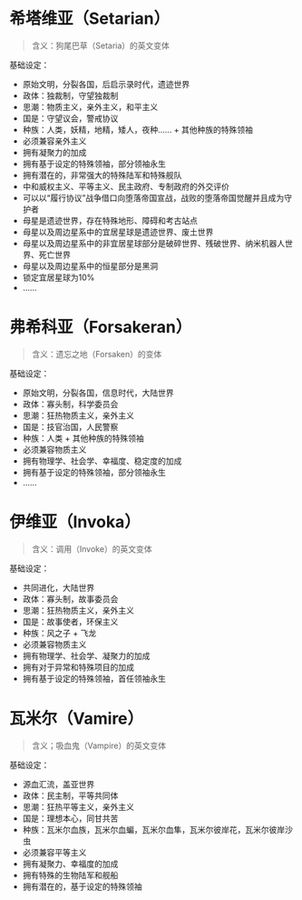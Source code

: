 ﻿# 希塔维亚（Setarian）

> 含义：狗尾巴草（Setaria）的英文变体

基础设定：
* 原始文明，分裂各国，后启示录时代，遗迹世界
* 政体：独裁制，守望独裁制
* 思潮：物质主义，亲外主义，和平主义
* 国是：守望议会，警戒协议
* 种族：人类，妖精，地精，矮人，夜种…… + 其他种族的特殊领袖
* 必须兼容亲外主义
* 拥有凝聚力的加成
* 拥有基于设定的特殊领袖，部分领袖永生
* 拥有潜在的，非常强大的特殊陆军和特殊舰队
* 中和威权主义、平等主义、民主政府、专制政府的外交评价
* 可以以“履行协议”战争借口向堕落帝国宣战，战败的堕落帝国觉醒并且成为守护者
* 母星是遗迹世界，存在特殊地形、障碍和考古站点
* 母星以及周边星系中的宜居星球是遗迹世界、废土世界
* 母星以及周边星系中的非宜居星球部分是破碎世界、残破世界、纳米机器人世界、死亡世界
* 母星以及周边星系中的恒星部分是黑洞
* 锁定宜居星球为10%
* ……

# 弗希科亚（Forsakeran）

> 含义：遗忘之地（Forsaken）的变体

基础设定：
* 原始文明，分裂各国，信息时代，大陆世界
* 政体：寡头制，科学委员会
* 思潮：狂热物质主义，亲外主义
* 国是：技官治国，人民警察
* 种族：人类 + 其他种族的特殊领袖
* 必须兼容物质主义
* 拥有物理学、社会学、幸福度、稳定度的加成
* 拥有基于设定的特殊领袖，部分领袖永生
* ……

# 伊维亚（Invoka）

> 含义：调用（Invoke）的英文变体

基础设定：
* 共同进化，大陆世界
* 政体：寡头制，故事委员会
* 思潮：狂热物质主义，亲外主义
* 国是：故事使者，环保主义
* 种族：风之子 + 飞龙
* 必须兼容物质主义
* 拥有物理学、社会学、凝聚力的加成
* 拥有对于异常和特殊项目的加成
* 拥有基于设定的特殊领袖，首任领袖永生

# 瓦米尔（Vamire）

> 含义；吸血鬼（Vampire）的英文变体

基础设定：
* 源血汇流，盖亚世界
* 政体：民主制，平等共同体
* 思潮：狂热平等主义，亲外主义
* 国是：理想本心，同甘共苦
* 种族：瓦米尔血族，瓦米尔血蝙，瓦米尔血隼，瓦米尔彼岸花，瓦米尔彼岸沙虫
* 必须兼容平等主义
* 拥有凝聚力、幸福度的加成
* 拥有特殊的生物陆军和舰船
* 拥有潜在的，基于设定的特殊领袖
  
